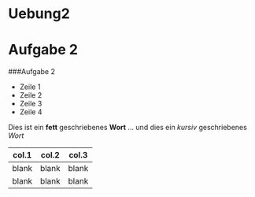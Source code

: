 Uebung2
=======
Aufgabe 2
=========

###Aufgabe 2

* Zeile 1
* Zeile 2
* Zeile 3
* Zeile 4


Dies ist ein **fett** geschriebenes **Wort** ... und dies ein *kursiv* geschriebenes *Wort*  

col.1 | col.2 | col.3
------|-------|------
blank | blank | blank
blank | blank | blank
